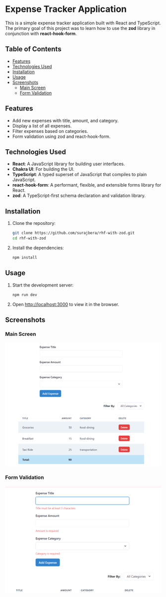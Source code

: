 <h1>Expense Tracker Application</h1>

This is a simple expense tracker application built with React and TypeScript. The primary goal of this project was to learn how to use the **zod** library in conjunction with **react-hook-form**.

<h2>Table of Contents</h2>

- [Features](#features)
- [Technologies Used](#technologies-used)
- [Installation](#installation)
- [Usage](#usage)
- [Screenshots](#screenshots)
  - [Main Screen](#main-screen)
  - [Form Validation](#form-validation)

## Features
- Add new expenses with title, amount, and category.
- Display a list of all expenses.
- Filter expenses based on categories.
- Form validation using zod and react-hook-form.

## Technologies Used
- **React**: A JavaScript library for building user interfaces.
- **Chakra UI**: For building the UI.
- **TypeScript**: A typed superset of JavaScript that compiles to plain JavaScript.
- **react-hook-form**: A performant, flexible, and extensible forms library for React.
- **zod**: A TypeScript-first schema declaration and validation library.

## Installation
1. Clone the repository:
    ```bash
    git clone https://github.com/surajbera/rhf-with-zod.git
    cd rhf-with-zod
    ```
2. Install the dependencies:
    ```bash
    npm install
    ```

## Usage
1. Start the development server:
    ```bash
    npm run dev
    ```
2. Open [http://localhost:3000](http://localhost:3000) to view it in the browser.

## Screenshots
### Main Screen
![Main Screen](./screenshots/mainpage.png)

### Form Validation
![Form Validation](./screenshots/form-validation.png)